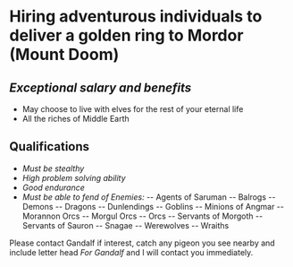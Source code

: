 # Hiring adventurous individuals to deliver a golden ring to Mordor (Mount Doom) #

## *Exceptional salary and benefits* ##
- May choose to live with elves for the rest of your eternal life
- All the riches of Middle Earth 

## Qualifications ##
- *Must be stealthy*
- *High problem solving ability*
- *Good endurance*
- *Must be able to fend of Enemies:*
-- Agents of Saruman
-- Balrogs
-- Demons
-- Dragons
-- Dunlendings
-- Goblins
-- Minions of Angmar
-- Morannon Orcs
-- Morgul Orcs
-- Orcs
-- Servants of Morgoth
-- Servants of Sauron
-- Snagae
-- Werewolves
-- Wraiths

Please contact Gandalf if interest,
catch any pigeon you see nearby and include letter head *For Gandalf*
and I will contact you immediately.
